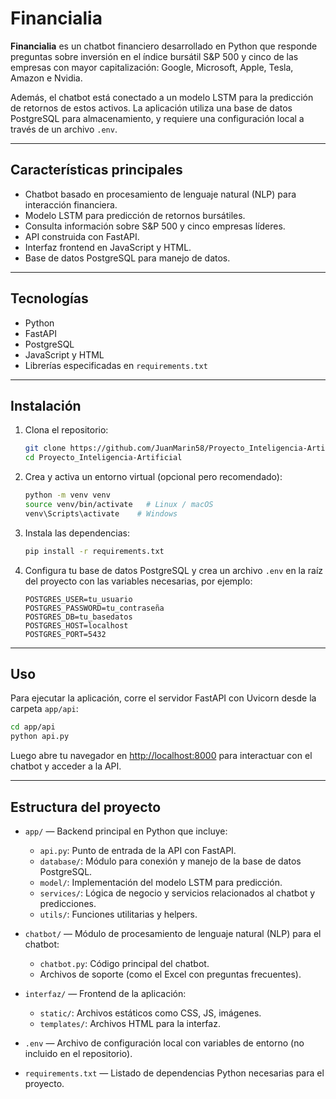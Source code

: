 
# Financialia

**Financialia** es un chatbot financiero desarrollado en Python que responde preguntas sobre inversión en el índice bursátil S&P 500 y cinco de las empresas con mayor capitalización: Google, Microsoft, Apple, Tesla, Amazon e Nvidia.

Además, el chatbot está conectado a un modelo LSTM para la predicción de retornos de estos activos. La aplicación utiliza una base de datos PostgreSQL para almacenamiento, y requiere una configuración local a través de un archivo `.env`.

---

## Características principales

- Chatbot basado en procesamiento de lenguaje natural (NLP) para interacción financiera.
- Modelo LSTM para predicción de retornos bursátiles.
- Consulta información sobre S&P 500 y cinco empresas líderes.
- API construida con FastAPI.
- Interfaz frontend en JavaScript y HTML.
- Base de datos PostgreSQL para manejo de datos.

---

## Tecnologías

- Python  
- FastAPI  
- PostgreSQL  
- JavaScript y HTML  
- Librerías especificadas en `requirements.txt`

---

## Instalación

1. Clona el repositorio:

   ```bash
   git clone https://github.com/JuanMarin58/Proyecto_Inteligencia-Artificial.git
   cd Proyecto_Inteligencia-Artificial
   ```

2. Crea y activa un entorno virtual (opcional pero recomendado):

   ```bash
   python -m venv venv
   source venv/bin/activate   # Linux / macOS
   venv\Scripts\activate    # Windows
   ```

3. Instala las dependencias:

   ```bash
   pip install -r requirements.txt
   ```

4. Configura tu base de datos PostgreSQL y crea un archivo `.env` en la raíz del proyecto con las variables necesarias, por ejemplo:

   ```
   POSTGRES_USER=tu_usuario
   POSTGRES_PASSWORD=tu_contraseña
   POSTGRES_DB=tu_basedatos
   POSTGRES_HOST=localhost
   POSTGRES_PORT=5432
   ```

---

## Uso

Para ejecutar la aplicación, corre el servidor FastAPI con Uvicorn desde la carpeta `app/api`:

```bash
cd app/api
python api.py
```

Luego abre tu navegador en [http://localhost:8000](http://localhost:8000) para interactuar con el chatbot y acceder a la API.

---

## Estructura del proyecto

- `app/` — Backend principal en Python que incluye:
  - `api.py`: Punto de entrada de la API con FastAPI.
  - `database/`: Módulo para conexión y manejo de la base de datos PostgreSQL.
  - `model/`: Implementación del modelo LSTM para predicción.
  - `services/`: Lógica de negocio y servicios relacionados al chatbot y predicciones.
  - `utils/`: Funciones utilitarias y helpers.

- `chatbot/` — Módulo de procesamiento de lenguaje natural (NLP) para el chatbot:
  - `chatbot.py`: Código principal del chatbot.
  - Archivos de soporte (como el Excel con preguntas frecuentes).

- `interfaz/` — Frontend de la aplicación:
  - `static/`: Archivos estáticos como CSS, JS, imágenes.
  - `templates/`: Archivos HTML para la interfaz.

- `.env` — Archivo de configuración local con variables de entorno (no incluido en el repositorio).

- `requirements.txt` — Listado de dependencias Python necesarias para el proyecto.
